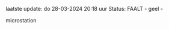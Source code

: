 laatste update: 
do 28-03-2024 20:18   uur 
Status: FAALT - geel - 
<div class="service Y">microstation</div>